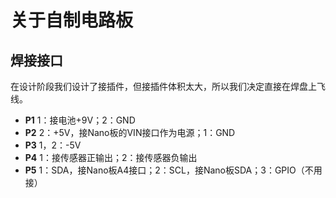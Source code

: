 # 关于自制电路板
## 焊接接口
在设计阶段我们设计了接插件，但接插件体积太大，所以我们决定直接在焊盘上飞线。
+ **P1**  1：接电池+9V；2：GND
+ **P2**  2：+5V，接Nano板的VIN接口作为电源；1：GND
+ **P3**  1，2：-5V
+ **P4**  1：接传感器正输出；2：接传感器负输出
+ **P5**  1：SDA，接Nano板A4接口；2：SCL，接Nano板SDA；3：GPIO（不用接）
